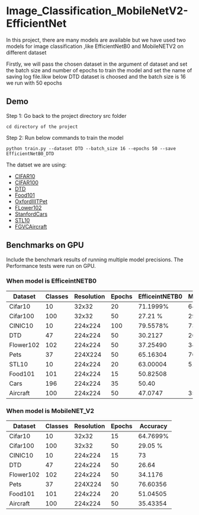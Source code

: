 # Image_Classification_MobileNetV2-EfficientNet
In this project, there are many models are available but we have used two models  for image classification ,like EfficientNetB0 and MobileNETV2 on different dataset 

Firstly, we will pass the chosen dataset in the argument  of dataset and set the batch size  and number of epochs to train the model and set the name of saving log file.likw below DTD dataset is choosed and the batch size is 16 we run with 50 epochs 

## Demo
Step 1:  Go back to the project directory src folder
 
 ```
cd directory of the project
```
Step 2: Run below commands to train the model
```
python train.py --dataset DTD --batch_size 16 --epochs 50 --save EfficientNetB0_DTD
```

The datset we are using:
* [CIFAR10](https://pytorch.org/vision/stable/generated/torchvision.datasets.CIFAR10.html#torchvision.datasets.CIFAR10)
* [CIFAR100](https://pytorch.org/vision/stable/generated/torchvision.datasets.CIFAR100.html#torchvision.datasets.CIFAR100)
* [DTD](https://pytorch.org/vision/stable/generated/torchvision.datasets.DTD.html#torchvision.datasets.DTD)
* [Food101](https://pytorch.org/vision/stable/generated/torchvision.datasets.Food101.html#torchvision.datasets.Food101)
* [OxfordIIITPet](https://pytorch.org/vision/stable/generated/torchvision.datasets.OxfordIIITPet.html#torchvision.datasets.OxfordIIITPet)
* [FLower102](https://pytorch.org/vision/stable/generated/torchvision.datasets.Flowers102.html#torchvision.datasets.Flowers102)
* [StanfordCars](https://pytorch.org/vision/stable/generated/torchvision.datasets.StanfordCars.html#torchvision.datasets.StanfordCars)
* [STL10](https://pytorch.org/vision/stable/generated/torchvision.datasets.STL10.html#torchvision.datasets.STL10)
* [FGVCAircraft](https://pytorch.org/vision/stable/generated/torchvision.datasets.FGVCAircraft.html#torchvision.datasets.FGVCAircraft)


## Benchmarks on GPU
Include the benchmark results of running multiple model precisions. 
 The Performance tests were run on GPU.

### When model is EfficeintNETB0
| Dataset  | Classes|Resolution| Epochs|EfficeintNETB0|MobileNETV2|
|----------|--------|----------|-------|--------------|-----------|
| Cifar10  | 10     | 32x32    |20     |71.1999%      |   64.7699%|
| Cifar100 | 100    | 32x32    |50     |27.21 %       |   29.05 % |
| CINIC10  | 10     | 224x224  |100    |79.5578%      |   73      |
| DTD      | 47     | 224x224  |50     |30.2127       |   26.64   |
| Flower102| 102    | 224x224  |50     |37.25490      |   34.1176 |
| Pets     | 37     | 224X224  |50     |65.16304      |   76.60356|
| STL10    |10      | 224x224  |20     |63.00004      |   51.04505|
| Food101  |101     | 224x224  |15     |50.82508      |
| Cars     |196     | 224x224  |35     |50.40         |
|Aircraft  |100     | 224x224  |50     |47.0747       |  35.43354|



### When model is MobileNET_V2
| Dataset  | Classes|Resolution| Epochs|Accuracy|
|----------|--------|----------|-------|--------|
| Cifar10  | 10     | 32x32    |15     |64.7699%|
| Cifar100 | 100    | 32x32    |50     |29.05 % |
| CINIC10  | 10     | 224x224  |15     |73      |
| DTD      | 47     | 224x224  |50     |26.64   |
| Flower102| 102    | 224x224  |50     |34.1176 |
| Pets     | 37     | 224X224  |50     |76.60356|
| Food101  |101     | 224x224  |20     |51.04505|
|Aircraft  |100     | 224x224  |50     |35.43354|





